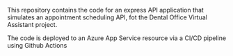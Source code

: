 This repository contains the code for an express API application that simulates an appointment scheduling API, fot the Dental Office Virtual Assistant project.

The code is deployed to an Azure App Service resource via a CI/CD pipeline using Github Actions